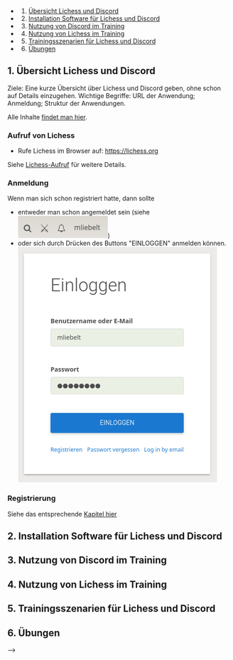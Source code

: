 <!-- # Workshop "Online-Training mit Lichess und Discord"

Diese Datei enthält die Übersicht über den Workshop, der am 18. Juni 2022 mit dem Thema "Online-Training mit Lichess und Discord" durchgeführt werden wird. Teilnehmer haben damit später noch die Möglichkeit, auf die Workshop-Inhalte zuzugreifen.

<!-- vscode-markdown-toc -->
* 1. [Übersicht Lichess und Discord](#bersichtLichessundDiscord)
* 2. [Installation Software für Lichess und Discord](#InstallationSoftwarefrLichessundDiscord)
* 3. [Nutzung von Discord im Training](#NutzungvonDiscordimTraining)
* 4. [Nutzung von Lichess im Training](#NutzungvonLichessimTraining)
* 5. [Trainingsszenarien für Lichess und Discord](#TrainingsszenarienfrLichessundDiscord)
* 6. [Übungen](#bungen)

<!-- vscode-markdown-toc-config
	numbering=true
	autoSave=true
	/vscode-markdown-toc-config -->
<!-- /vscode-markdown-toc -->

## 1. <a name='bersichtLichessundDiscord'></a>Übersicht Lichess und Discord

Ziele: Eine kurze Übersicht über Lichess und Discord geben, ohne schon auf Details einzugehen. Wichtige Begriffe: URL der Anwendung; Anmeldung; Struktur der Anwendungen.

Alle Inhalte [findet man hier](./lichess.md).

### Aufruf von Lichess

* Rufe Lichess im Browser auf: https://lichess.org

Siehe [Lichess-Aufruf](lichess.md#1-a-nameaufrufvonlichessaaufruf-von-lichess) für weitere Details.

### Anmeldung

Wenn man sich schon registriert hatte, dann sollte

* entweder man schon angemeldet sein (siehe ![Angemeldet in Lichess](bilder/angemeldet-lichess.png))
* oder sich durch Drücken des Buttons "EINLOGGEN" anmelden können.
![Einloggen in Lichess](bilder/anmelden-lichess.png)

### Registrierung

Siehe das entsprechende [Kapitel hier](lichess.md#registrierung)
## 2. <a name='InstallationSoftwarefrLichessundDiscord'></a>Installation Software für Lichess und Discord

## 3. <a name='NutzungvonDiscordimTraining'></a>Nutzung von Discord im Training

## 4. <a name='NutzungvonLichessimTraining'></a>Nutzung von Lichess im Training

## 5. <a name='TrainingsszenarienfrLichessundDiscord'></a>Trainingsszenarien für Lichess und Discord

## 6. <a name='bungen'></a>Übungen

 -->